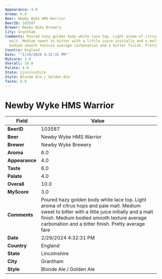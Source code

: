 ```yaml
---
Appearance: 4.0
Aroma: 6.0
Beer: Newby Wyke HMS Warrior
BeerID: 103587
Brewer: Newby Wyke Brewery
City: Grantham
Comments: Poured hazy golden body white lace top. Light aroma of citrus hops and pale
  malt. Medium sweet to bitter with a little juice initially and a malt finish. Medium
  bodied smooth texture average carbonation and a bitter finish. Pretty average fare
Country: England
Date: '"2/29/2024 4:32:31 PM"'
MyScore: 3.0
Overall: 10.0
Palate: 4.0
State: Lincolnshire
Style: Blonde Ale / Golden Ale
Taste: 6.0
---
```


# Newby Wyke HMS Warrior

| Field         | Value |
|---------------|-------|
| **BeerID** | 103587 |
| **Beer** | Newby Wyke HMS Warrior |
| **Brewer** | Newby Wyke Brewery |
| **Aroma** | 6.0 |
| **Appearance** | 4.0 |
| **Taste** | 6.0 |
| **Palate** | 4.0 |
| **Overall** | 10.0 |
| **MyScore** | 3.0 |
| **Comments** | Poured hazy golden body white lace top. Light aroma of citrus hops and pale malt. Medium sweet to bitter with a little juice initially and a malt finish. Medium bodied smooth texture average carbonation and a bitter finish. Pretty average fare |
| **Date** | 2/29/2024 4:32:31 PM |
| **Country** | England |
| **State** | Lincolnshire |
| **City** | Grantham |
| **Style** | Blonde Ale / Golden Ale |
